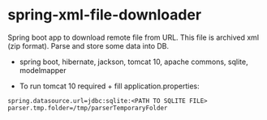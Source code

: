 # spring-xml-file-downloader

Spring boot app to download remote file from URL. This file is archived xml (zip format). Parse and store some data into DB.

- spring boot, hibernate, jackson, tomcat 10, apache commons, sqlite, modelmapper

- To run tomcat 10 required + fill application.properties:

```properties
spring.datasource.url=jdbc:sqlite:<PATH TO SQLITE FILE>
parser.tmp.folder=/tmp/parserTemporaryFolder
```